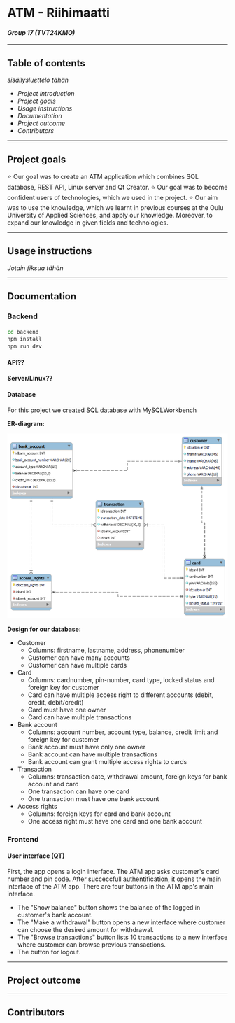 # ATM - Riihimaatti 
#### *Group 17 (TVT24KMO)*

---

## Table of contents

*sisällysluettelo tähän*
- *Project introduction*
- *Project goals*
- *Usage instructions*
- *Documentation*
- *Project outcome*
- *Contributors*

---

## Project goals

 :star: Our goal was to create an ATM application which combines SQL database, REST API, Linux server and Qt Creator.
 :star: Our goal was to become confident users of technologies, which we used in the project.
 :star: Our aim was to use the knowledge, which we learnt in previous courses at the Oulu University of Applied Sciences, and apply our knowledge. Moreover, to expand our knowledge in given fields and technologies. 

---

## Usage instructions

*Jotain fiksua tähän* 

---

## Documentation

### Backend

```sh
cd backend
npm install
npm run dev
```
#### API??

#### Server/Linux??

#### Database

For this project we created SQL database with MySQLWorkbench

**ER-diagram:**

<img src="ERdiagram.png">

**Design for our database:**
- Customer
    - Columns: firstname, lastname, address, phonenumber
    - Customer can have many accounts
    - Customer can have multiple cards
- Card
    - Columns: cardnumber, pin-number, card type, locked status and foreign key for customer
    - Card can have multiple access right to different accounts (debit, credit, debit/credit)
    - Card must have one owner
    - Card can have multiple transactions
- Bank account
    - Columns: account number, account type, balance, credit limit and foreign key for customer
    - Bank account must have only one owner
    - Bank account can have multiple transactions
    - Bank account can grant multiple access rights to cards
- Transaction
    - Columns: transaction date, withdrawal amount, foreign keys for bank account and card
    - One transaction can have one card
    - One transaction must have one bank account
- Access rights
    - Columns: foreign keys for card and bank account
    - One access right must have one card and one bank account

### Frontend

#### User interface (QT)

First, the app opens a login interface. The ATM app asks customer's card number and pin code. After succeccfull authentification, it opens the main interface of the ATM app. There are four buttons in the ATM app's main interface. 
- The "Show balance" button shows the balance of the logged in customer's bank account. 
- The "Make a withdrawal" button opens a new interface where customer can choose the desired amount for withdrawal.
- The "Browse transactions" button lists 10 transactions to a new interface where customer can browse previous transactions.
- The button for logout.

---

## Project outcome

---

## Contributors